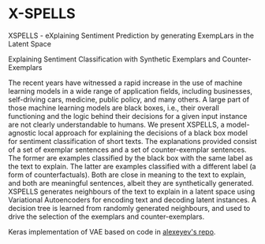# X-SPELLS

XSPELLS - eXplaining Sentiment Prediction by generating ExempLars in the Latent Space

Explaining Sentiment Classification with Synthetic Exemplars and Counter-Exemplars

The recent years have witnessed a rapid increase in the use of machine learning models in a wide range of application fields, including businesses, self-driving cars, medicine, public policy, and many others. A large part of those machine learning models are black boxes, i.e., their overall functioning and the logic behind their decisions for a given input instance are not clearly understandable to humans. We present XSPELLS, a model-agnostic local approach for explaining the decisions of a black box model for sentiment classification of short texts. The explanations provided consist of a set of exemplar sentences and a set of counter-exemplar sentences. The former are examples classified by the black box with the same label as the text to explain. The latter are examples classified with a different label (a form of counterfactuals). Both are close in meaning to the text to explain, and both are meaningful sentences, albeit they are synthetically generated. XSPELLS generates neighbours of the text to explain in a latent space using Variational Autoencoders for encoding text and decoding latent instances. A decision tree is learned from randomly generated neighbours, and used to drive the selection of the exemplars and counter-exemplars.

Keras implementation of VAE based on code in [alexeyev's repo](https://github.com/alexeyev/Keras-Generating-Sentences-from-a-Continuous-Space).
